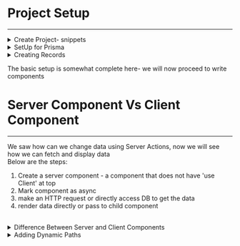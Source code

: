 # Project Setup
---------------
<details>
  <summary> Create Project- snippets </summary>
> npx create-next-app@latest


project name: snippets
<br />
all options yes but only last one no ==>  change default import alias : No

> cd snippets
</details>

<details>
  <summary> SetUp for Prisma </summary>
## prisma setup

> npm install prisma
<br />
> npx prisma init --datasource-provider sqlite  
<br />

(new folder prisma created parallel to src folder)

see in docs screenshot => prisma-setup.png

the newly created primsa folder has file schema.prisma it has below content

```javascript
// This is your Prisma schema file,
// learn more about it in the docs: https://pris.ly/d/prisma-schema

generator client {
  provider = "prisma-client-js"
}

datasource db {
  provider = "sqlite"
  url      = env("DATABASE_URL")
}
```

We will update this file and add below: 

```javascript
model Snippet {
  id Int @id @default(autoincrement())
  title String
  code String
}
```

We need to tell Prisma we want to use this defintion for SQlLite DB
so in terminal
 > npx prisma migrate dev

It will ask for "Enter a name for the new migration"
lets give this as -  add snippets
See in docs screenshot - sqlLite-db-name.png

</details>

<details>
  <summary> Creating Records</summary>
## Below are the steps for creating a record: 

1. Create Prisma Client to access DB
2. Create Form in SnipperCreatePage
3. Define a server action : this is a function that will be called when form is submitted
4. In Server action, validate the user's input and then create a new snippet
5. Redirects the user to homepage which lists all the snippets

<hr/>
<details>
  <summary> Step1: For creating prisma client  </summary>

in src folder - parallel to folder app => create a new folder db <br />
and inside that create a new file - index.ts <br />
add the below code :

index.ts(src -> db)
-------------------
```javascript
import { PrismaClient } from "@prisma/client";

export const db= new PrismaClient();
```
</details>

Step2: Create form in SnipperCreatePage
see file snippets -> src -> app -> snippets -> new -> page.tsx


Step3: Define a server action
We need to take information from form and need to create new record in DB

- Server Action - preferred way to change data in Next App
- it has close integration with HTML forms
- these are functions that will be called with values that a user entered into form

In SnippetCreatePage, we will import db at top and  before returning JSX we will create a async function


```javascript
 async function createSnippet(formData: FormData){
        // this needs to be a server action 
            'use server'; // next js will treat as server action

        // Check the user's inputs and make sure they are valid
            const title= formData.get('title') as string;
            const code= formData.get('code') as string;

        // create new record in DB
            const snippet= await db.snippet.create({
                data: {
                    title,
                    code
                }
            });
            console.log('snippet ', snippet);
            
        // redirect user back to the root route
        redirect('/');
    }
```

Also we will add this function createSnippet in form action


```javascript
 <form action={createSnippet}> .....
```

This is the first implementation of Server Action


Note:  why need server action ?
- see earlier working : See => 03-traditional-react-app.png
- what changes in next js: See => 04-nextjs-world.png
- the server action - createSnippet does not execute in user's browser but executes on server
  See => 05-how-server-action-works.png
  We can verify that the console.log :  console.log('snippet ', snippet);
  is printed in terminal only and not on browser


</details>

The basic setup is somewhat complete here- we will now proceed to write components
<br />

# Server Component Vs Client Component 
--------------------------------------
We saw how can we change data using Server Actions, now we will see how we can fetch and display data
<br />
Below are the steps: 
1. Create a server component - a component that does not have 'use Client' at top
2. Mark component as async
3. make an HTTP request or directly access DB to get the data
4. render data directly or pass to child component

<br />
<details>
  <summary> Difference Between Server and Client Components </summary>
  
Server component: 
When we work with Next JS some of our code runs on server and some on the client
<br />
So Next JS is composed of Server Component + Client Components
<br />

Server Components: 
- differs from traditional component gives better perforamce + UX
- closely integrated with Next JS
- all components by default in Next JS are server components
- can use async/await directly, no need to useState or useEffect for data fetching
- have few limitations- can't use any kind of hook
- cannot assign any event handler
  <br />
Note: As much as possbile we should prefer using Server components


<br />

Client Component
- same kind of React components we are usig earlier
- 'use client' at the top of file
- can use hooks and event handler
- generally cannot directly show a server component (some exception possible
  <br />
Note : use client component if need to use hook or event handler

Whenever browser make request to Next Server we need to send some HTML immediately <br />

See 06-ServerComp-and-ClientComp.png

### First request
In this case, Server Component (Parent) and Client Component(Child) is rendered in HTML file and send to user's browser
<br />
this HTML file has some plain HTML content inside it <br />
and a script tag inside it that tries to download JS from next server<br />

### Second request
The HTML files in client side browser makes request to next server and next server looks at all client components 
and extract JS from client component and send the extracted JS into browser
Note : even though client component is named "client", it gets rendered one time on server when user first make request


Now we will follow all the 4 steps mentioned above: 
1. Creating Server component
    In src- app - page.tsx
   <br />
since use client is not there its a server component only

2. mark component async

3. make an HTTP request or directly access DB to get the data
   <br />
   In this case we have to acccess DB

4. Render data directly or pass to child component
in this case we will render list of snippets

the comlete code for : src -> app -> page.tsx is below
```javascript
import {db} from '@/db';

export default async function Home() {
  const snippets= await db.snippet.findMany();
  const renderedSnippets= snippets.map((snippet) => {
    return (<div key={snippet.id}>
      {snippet.title}
    </div>)

  })
  return (
    <div>
      {renderedSnippets}
    </div>
  );
}
```

to test - http://localhost:3000/snippets/new
<br />
</details>


<details>
  <summary> Adding Dynamic Paths </summary>
Till now we saw:  <br/> 
- creating snippet
- fetching snippets
<br />
We will see how to view/edit/delete snippet <br />
<details>
<summary> View Snippet </summary>
  
To view snippet - we will make sure page url is /snippets/{snippedId}
<br />
inside src -> app -> snippets
<br />
create a new folder- [id] and then new file page.tsx
<br />

```javascript
import { notFound } from "next/navigation";
import { db } from "@/db"

interface SnippetShowPageProps {
    params: {
        id: string;
    }
}

export default async function SnippetShowPage(props:SnippetShowPageProps) {
    const snippet= await db.snippet.findFirst({
        where: {id: parseInt(props.params.id)}
    })
    console.log('SnippetShowPage => props: ', props)
    if(!snippet) {
        return notFound();
    }

    return(<div>{snippet.title}</div>)
}
```

To test : 
- http://localhost:3000/snippets/1 - will display snippet title
- http://localhost:3000/snippets/172 - will display not found page

</details>


<details>
<summary>Not Found Page </summary>
In the above code inside function SnippetShowPage , we saw below code :
<br />

> import { notFound } from "next/navigation";

This is from next - we can create our own Custom Not Found Page
<br />  
<ins> Note:   </ins>  **Please see screenshot 07-special-name-for-pages.png in docs folder**

path : snippets/src/app/snippets/[id] -> create a new file not-found.tsx
<br />

not-found.tsx
-------------
```javascript
export default function SnippetNotFoud() {
    return (
    <div>
        <h1 className='text-xl bold'> 
            Sorry, we could not find that particular snippet
        </h1>
    </div>
)}
```
<br />
To test : http://localhost:3000/snippets/172 : it wil show custom not found page
<br />


</details>

<details>
<summary>Loading Snippers </summary>
If we see screenshot 07-special-name-for-pages.png in docs folder, **loading.tsx** is the file name and its displayed when a server component is fetching some data
<br />
path : snippets/src/app/snippets/[id] -> create a new file loading.tsx
<br />

loading.tsx
-----------
```javascript
export default function SnippetLoadingPage() {
    return (
    <div>
        <h1 className='text-xl bold'> 
           Loading...
        </h1>
    </div>
)}
```
Since our database is local its very fast and Loading may not be visible so we will add some manual delay temporarily
In function **SnippetShowPage** in <br /> 
<ins> path : </ins>  snippets/src/app/snippets/[id]/page.tsx  <br/>
add below code before fetching data <br />
> await new Promise((r) => setTimeout(r,2000)); // temp code to show loading

To test : http://localhost:3000/snippets/1 : it wil show Loading... and then data for snippet <br />
</details>

<details>
<summary> Adding Link for Vew Snippets and Create New Snippet styles </summary>
In path:   src/app/page.tsx <br/>

we are only displaying title as : <br />


```javascript
    <div key={snippet.id}>
       {snippet.title}
    </div>
```
Lets remove this as add code for Links to View Snippets and Create New Snippets

```javascript
import Link from 'next/link';
import {db} from '@/db';


export default async function Home() {
  const snippets= await db.snippet.findMany();
  const renderedSnippets= snippets.map((snippet) => {
    return (
    <Link 
      key={snippet.id} 
      className='flex justify-between items-center p-2 border rounded'
      href={`/snippets/${snippet.id}`}
      >
        <div> {snippet.title} </div>
        <div>View</div>
    
  </Link>
    )})
  return (
    <div>
      <div className='flex m-2 justify-between items-center'>
        <h1 className='text-xl font-bold'> Snippets </h1>
        <Link href="/snippets/new" className='border p-2 rounded'> New </Link>
      </div>
      <div className="flex flex-col gap-2">{renderedSnippets}</div>
    </div>
  );
}
```

</details>

<details>
<summary> Styling View Snippet Page  </summary>
Lets add Edit and Delete Buttons and also display code snippets with styling <br />
In <ins>Path: </ins>   src/app/snippets/[id]/page.tsx 
<br/> 
add the below code in returning jsx 
<br />
  
```javascript
  return (
    <div>
        <div className="flex m-4 justify-between items-center">
            <h1 className="text-xl font-bold "> {snippet.title} </h1>
            <div className="flex gap-4">
                <button className="p2 border rounded">Edit</button>
                <button className="p2 border rounded">Delete</button>
            </div>
        </div>
        <pre className="p-3 border rounded bg-gray-200 border-gray-200">
            <code>{snippet.code}</code>
        </pre>
    </div>
  )
```  
</details>

<details>
<summary> Link to Edit Snippet Page  </summary>
In <ins> Path: </ins>ins> snippets/src/app/snippets/[id] => create new folder edit => add new file : page.tsx
<br />
  
```javascript
import { db } from "@/db";
import { notFound } from "next/navigation";
interface SnippetEditPagProps {
    params: {
        id: string;
    }
}
export default async function EditSnippetPage(props: SnippetEditPagProps) {
    const id= parseInt(props.params.id);
    const snippet= await db.snippet.findFirst({
        where: {id}
    })
    
    if(!snippet) {
        return notFound();
    }

    return (
        <div>
            Editing snippet with title : {snippet.title}
        </div>
)}
```

<br />

To test : http://localhost:3000/snippets/1/edit
<br />
It will show :  

> Edit Code for SnippedId : 1
<br />

Now lets add link to above page in Edit button of view snippets page 
<br />
Also we will change Edit Button to Link <br />
We will remove this <br />

```javascript
<button className="p2 border rounded">Edit</button>
```
<br /> and add below : <br />

```javascript
<Link href={`/snippets/${snippet.id}/edit`} className="p2 border rounded">Edit</Link>
```

</details>

<details>
<summary> Client Component in a Server Component </summary>
  We have link to Edit Snippet Page now
  Lets makes changes to fetch data first and then we will proceed to edit it 

```javascript
import { db } from "@/db";
import { notFound } from "next/navigation";
interface SnippetEditPagProps {
    params: {
        id: string;
    }
}
export default async function EditSnippetPage(props: SnippetEditPagProps) {
    const id= parseInt(props.params.id);
    const snippet= await db.snippet.findFirst({
        where: {id}
    })
    
    if(!snippet) {
        return notFound();
    }

    return (
        <div>
            Editing snippet with title : {snippet.title}
        </div>
)}
```
<br />

We will use third party package React Monaco Editor <br />

- it requires hooks and event handler to work correctly
- so we need to use client component
See 08-Monaco-Editor.png
<br />
One option to think is to convert the above component to client component but this cannot be done since its doing data fetching activities. <br/>

<ins>Remember </ins> Client component usually do not do data fetching and certainly not using async-await async activities directly in body of component <br />

So the plan is now to create a new client component : SnippetEditForm <br />
This client component will have state and event handler and will use third party - "Monaco-Editor" <br />
see 09-call-clientComp-from-serverComp.png

<br />

In src -> create a new folder "components" -> new file "snippet-edit-form.tsx"

<br />

```javascript
'use client';
import type { Snippet } from "@prisma/client";

interface SnippetEditFormProps {
    snippet: Snippet
}
export default function SnippetEditForm({snippet}: SnippetEditFormProps) {
    return (
        <div>
            Client Component has snippet with title : {snippet.title}
        </div>
    )
}
```
<br />

Now we will render this client component from function SnippetEditPage in Server component <br />
snippets/src/app/snippets/[id]/edit/page.tsx <br />

> import SnippetEditForm from "@/components/snippet-edit-form";

and then render SnippetEditForm component 
```javascript
 return (
        <div>
            {/* Editing snippet with title : {snippet.title} */}
            <SnippetEditForm snippet={snippet} />
        </div>
)
```
To test : http://localhost:3000 -> show snippets list -> click view on first snippet -> http://localhost:3000/snippets/1  <br />
click Edit -> it will show => Client Component has snippet with title : Function that adds numbers
<br />
Now inspect network tab : check for "Edit" and then preview tab it will show : Client Component has snippet with title : Function that add Numbers
<br />
This content is being produced by a client component and this client component is being rendered by server. <br />
So this conforms the fact we learnt earlier that client component gets one time rendered in server <br />

</details>

<details>
<summary> Adding Monaco Editor </summary>
<br />

> Docs : https://www.npmjs.com/package/@monaco-editor/react#get-value 

<br />
> npm i @monaco-editor/react

<br />


```javascript

'use client';
import type { Snippet } from "@prisma/client";
import Editor from '@monaco-editor/react';
import {useState} from 'react';

interface SnippetEditFormProps {
    snippet: Snippet
}
export default function SnippetEditForm({snippet}: SnippetEditFormProps) {
    const [code, setCode] = useState(snippet.code);

    const handleEditorChange = (value:string = "") => {
        console.log(value);
        setCode(value); // updated code is saved in state now - will be passed to ServerAction later
    }

    return (
        <div>
            <Editor
                height="40vh"
                theme="vs-dark"
                language="javascript"
                defaultValue={snippet.code}
                options={{minimap: {enabled: false}}} 
                onChange={handleEditorChange}
      />
        </div>
    )
}

```
</details>


<details>
<summary> Server Actions in Details </summary>
So Edit functionality is done , next is to add a Save button on click of which updated data should be stored in DB <br />
We can plan to do this using "Server Action" similar to createSnippet in SnippetCreatePage page <br />
where we declare at top of  function- use Server so that its treated as "Server Action" <br />
<br /> <br />
Unfortunately, we will not be able to do it here in SnippetEditForm -> handleEditorChange function <br />
The reason is <ins> ServerAction cannot be defined in Client Components </ins> 
<br />
It will throw error if we try to do so and suggest alternative way to use Server Action inside a client component <br />
Actually we cannot define ServerAction in client component however we can use it , lets see how <br />
There are 2 options:
- See screenshot : 10-Option1-use-ServerAction-In_ClientComp.png -> Define Server Action in a Server Component and pass it as props to the Client Component  
- See screenshot : 11-Option2-use-ServerAction-In_ClientComp.png -> Define Server Action in separate file and import in Client Component  

<ins>Note:</ins> Option2 is preferred but depends on case

Lets move with Option2 : Defining Server Action in separate file  <br />
src -> new folder -> actions  <br />
and then new file -> index.ts <br />

Now we will define serverAction but lets discuss how to call the server action <br />

See snapshot: 12-Option-to-call-serverAction-In-ClientComp.png
<br />
We will implement Option1 now and also add the delete functionality with serverAction : <br />
<br />

src -> actions -> index.ts (new file)
-------------------------------------
```javascript
'use server';
import { redirect } from "next/navigation";
import { db } from "@/db";


export async function editSnippet(id: number, code: string) {
    console.log('editSnippet called !!!');
    console.log(id, code);
    await db.snippet.update({
        where: {id},
        data: {code},
    });

    redirect(`/snippets/${id}`);
}


export async function deleteSnippet(id: number) {
    await db.snippet.delete({
        where: {id},
    });

    redirect('/');
}
```


<br />

src -> components -> snippet-edit-form.tsx
------------------------------------------
Two changes in this file : <br />

1. Since we decided to use Option1 above so need to create a form and put button inside it , the action in form will be in step2
<br />


```javascript
   <form action={editSnippetAction}>
        <button type='submit' className="p-2 border rounded">Save</button>
      </form>
```

2. use serverAction and bind to create a preLoaded action  <br />


> const editSnippetAction= actions.editSnippet.bind(null, snippet.id, code);

The complete code is :



```javascript
'use client';
import type { Snippet } from "@prisma/client";
import Editor from '@monaco-editor/react';
import {useState} from 'react';
import * as actions from "@/actions";

interface SnippetEditFormProps {
    snippet: Snippet
}
export default function SnippetEditForm({snippet}: SnippetEditFormProps) {
    const [code, setCode] = useState(snippet.code);

    const handleEditorChange = (value:string = "") => {
        console.log(value);
        setCode(value); // updated code is saved in state now - will be passed to ServerAction later
    }

    const editSnippetAction= actions.editSnippet.bind(null, snippet.id, code); 

    return (
        <div>
            <Editor
                height="40vh"
                theme="vs-dark"
                language="javascript"
                defaultValue={snippet.code}
                options={{minimap: {enabled: false}}} 
                onChange={handleEditorChange}
      />

      <form action={editSnippetAction}> 
        <button type='submit' className="p-2 border rounded">Save</button>
      </form>

        </div>
    )
}
```

src -> app -> snippets -> [id] -> page.tsx
------------------------------------------
We saw in snippet-edit-form.tsx file how we wrapped Edit Button in form tag for action  
and then created a preLoaded action <br />

Similar to that we will do in this file and we will wrap Delete Button in form tag and create preLoaded action to execute on Submit   <br />

> const deleteSnippetAction = actions.deleteSnippet.bind(null, snippet.id);

<br />

```javascript
 <form action={deleteSnippetAction}>
    <button className="p2 border rounded">Delete</button>
  </form>
```
 
</details>


</details>

